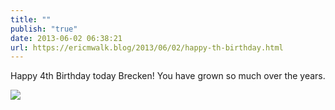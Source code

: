 ```yaml
---
title: ""
publish: "true"
date: 2013-06-02 06:38:21
url: https://ericmwalk.blog/2013/06/02/happy-th-birthday.html
---
```


Happy 4th Birthday today Brecken! You have grown so much over the years.

![](https://ericmwalk.blog/uploads/2022/97f5e70d54.jpg)